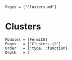 ```@index
Pages = ["Clusters.md"]
```

# Clusters 
```@autodocs
Modules = [FermiCG]
Pages   = ["Clusters.jl"]
Order   = [:type, :function]
Depth	= 2
```

